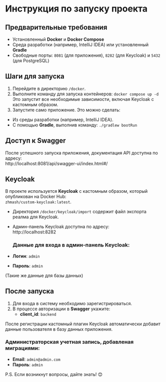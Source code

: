 
# Инструкция по запуску проекта

## Предварительные требования

-   Установленный **Docker** и **Docker Compose**
-   Среда разработки (например, IntelliJ IDEA) или установленный **Gradle**
-   Свободные порты: `8081` (для приложения), `8282` (для Keycloak) и `5432` (для PostgreSQL)

## Шаги для запуска

1.  Перейдите в директорию `/docker`.
2.  Выполните команду для запуска контейнеров: `docker compose up -d`
    Это запустит все необходимые зависимости, включая Keycloak с кастомным образом.
3. Запустите само приложение. Это можно сделать:
-   Из среды разработки (например, IntelliJ IDEA).
-   С помощью **Gradle**, выполнив команду:  `./gradlew bootRun`

## Доступ к Swagger
После успешного запуска приложения, документация API доступна по адресу:  
http://localhost:8081/api/swagger-ui/index.html#/

## Keycloak
В проекте используется **Keycloak** с кастомным образом, который опубликован на Docker Hub:  
`zhmash/custom-keycloak:latest`.
-   Директория `/docker/keycloak/import` содержит файл экспорта реалма для Keycloak.
-   Админ-панель Keycloak доступна по адресу:  
    http://localhost:8282

    ### Данные для входа в админ-панель Keycloak:
-   **Логин**: `admin`
-   **Пароль**: `admin`

(Такие же данные для базы данных)

## После запуска
1.  Для входа в систему необходимо зарегистрироваться.
2.  В процессе авторизации в **Swagger** укажите:
    -   **client_id**: `backend`

После регистрации кастомный плагин Keycloak автоматически добавит данные пользователя в базу данных приложения.

### Администраторская учетная запись, добавленая миграциями:
-   **Email**: `admin@admin.com`
-   **Пароль**: `admin`

P.S.
Если возникнут вопросы, дайте знать! 😊